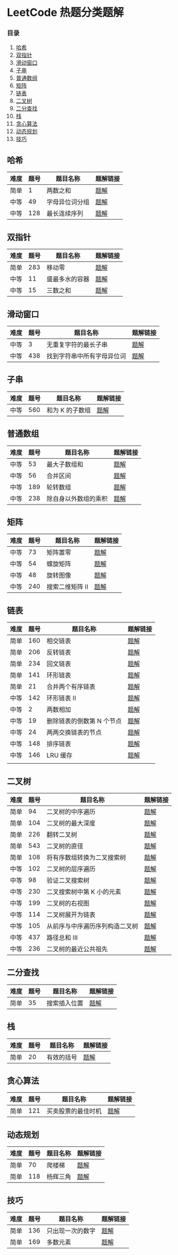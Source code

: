 
# LeetCode 热题分类题解

### 目录
1. [哈希](#哈希)
2. [双指针](#双指针)
3. [滑动窗口](#滑动窗口)
4. [子串](#子串)
5. [普通数组](#普通数组)
6. [矩阵](#矩阵)
7. [链表](#链表)
8. [二叉树](#二叉树)
9. [二分查找](#二分查找)
10. [栈](#栈)
11. [贪心算法](#贪心算法)
12. [动态规划](#动态规划)
13. [技巧](#技巧)

## 哈希

| 难度  | 题号  | 题目名称    | 题解链接                                |
| --- | --- | ------- | ----------------------------------- |
| 简单  | 1   | 两数之和    | [题解](./Hot100_Easy.md#1-两数之和)       |
| 中等  | 49  | 字母异位词分组 | [题解](./Hot100_Medium.md#49-字母异位词分组) |
| 中等  | 128 | 最长连续序列  | [题解](./Hot100_Medium.md#128-最长连续序列) |

## 双指针

| 难度   | 题号 | 题目名称            | 题解链接                                        |
|--------|------|---------------------|-------------------------------------------------|
| 简单   | 283  | 移动零               | [题解](./Hot100_Medium.md#283-移动零)            |
| 中等   | 11   | 盛最多水的容器       | [题解](./Hot100_Medium.md#11-盛最多水的容器)     |
| 中等   | 15   | 三数之和             | [题解](./Hot100_Medium.md#15-三数之和)           |

## 滑动窗口

| 难度   | 题号 | 题目名称                | 题解链接                                            |
|--------|------|-------------------------|-----------------------------------------------------|
| 中等   | 3    | 无重复字符的最长子串      | [题解](./Hot100_Medium.md#3-无重复字符的最长子串)    |
| 中等   | 438  | 找到字符串中所有字母异位词 | [题解](./Hot100_Medium.md#438-找到字符串中所有字母异位词) |

## 子串

| 难度   | 题号 | 题目名称          | 题解链接                                        |
|--------|------|-------------------|-------------------------------------------------|
| 中等   | 560  | 和为 K 的子数组    | [题解](./Hot100_Medium.md#560-和为-K-的子数组)     |

## 普通数组

| 难度   | 题号 | 题目名称                | 题解链接                    |
|--------|------|-------------------------|-----------------------------|
| 中等   | 53   | 最大子数组和            | [题解](./Hot100_Medium.md#53-最大子数组和) |
| 中等   | 56   | 合并区间                | [题解](./Hot100_Medium.md#56-合并区间) |
| 中等   | 189  | 轮转数组                | [题解](./Hot100_Medium.md#189-轮转数组) |
| 中等   | 238  | 除自身以外数组的乘积     | [题解](./Hot100_Medium.md#238-除自身以外数组的乘积) |

## 矩阵

| 难度  | 题号  | 题目名称      | 题解链接                                    |
| --- | --- | --------- | --------------------------------------- |
| 中等  | 73  | 矩阵置零      | [题解](./Hot100_Medium.md#73-矩阵置零)      |
| 中等  | 54  | 螺旋矩阵      | [题解](./Hot100_Medium.md#54-螺旋矩阵)        |
| 中等  | 48  | 旋转图像      | [题解](./Hot100_Medium.md#48-旋转图像)       |
| 中等  | 240 | 搜索二维矩阵 II | [题解](./Hot100_Medium.md#240-搜索二维矩阵-II) |

## 链表

| 难度  | 题号  | 题目名称           | 题解链接                                       |
| --- | --- | -------------- | ------------------------------------------ |
| 简单  | 160 | 相交链表           | [题解](./Hot100_Easy.md#160-相交链表)            |
| 简单  | 206 | 反转链表           | [题解](./Hot100_Easy.md#206-反转链表)            |
| 简单  | 234 | 回文链表           | [题解](./Hot100_Easy.md#234-回文链表)            |
| 简单  | 141 | 环形链表           | [题解](./Hot100_Easy.md#141-环形链表)            |
| 简单  | 21  | 合并两个有序链表       | [题解](./Hot100_Easy.md#21-合并两个有序链表)         |
| 中等  | 142 | 环形链表 II        | [题解](./Hot100_Medium.md#142-环形链表-II)       |
| 中等  | 2   | 两数相加           | [题解](./Hot100_Medium.md#2-两数相加)            |
| 中等  | 19  | 删除链表的倒数第 N 个节点 | [题解](./Hot100_Medium.md#19-删除链表的倒数第-N-个节点) |
| 中等  | 24  | 两两交换链表的节点      | [题解](./Hot100_Medium.md#24-两两交换链表的节点)      |
| 中等  | 148 | 排序链表           | [题解](./Hot100_Medium.md#148-排序链表)          |
| 中等  | 146 | LRU 缓存         | [题解](./Hot100_Medium.md#146-LRU-缓存)        |
|     |     |                |                                            |

## 二叉树

| 难度  | 题号  | 题目名称            | 题解链接                                         |
| --- | --- | --------------- | -------------------------------------------- |
| 简单  | 94  | 二叉树的中序遍历        | [题解](./Hot100_Easy.md#94-二叉树的中序遍历)           |
| 简单  | 104 | 二叉树的最大深度        | [题解](./Hot100_Easy.md#104-二叉树的最大深度)          |
| 简单  | 226 | 翻转二叉树           | [题解](./Hot100_Easy.md#226-翻转二叉树)             |
| 简单  | 543 | 二叉树的直径          | [题解](./Hot100_Easy.md#543-二叉树的直径)            |
| 简单  | 108 | 将有序数组转换为二叉搜索树   | [题解](./Hot100_Easy.md#108-将有序数组转换为二叉搜索树)     |
| 中等  | 102 | 二叉树的层序遍历        | [题解](./Hot100_Medium.md#102-二叉树的层序遍历)        |
| 中等  | 98  | 验证二叉搜索树         | [题解](./Hot100_Medium.md#98-验证二叉搜索树)          |
| 中等  | 230 | 二叉搜索树中第 K 小的元素  | [题解](./Hot100_Medium.md#230-二叉搜索树中第-K-小的元素)  |
| 中等  | 199 | 二叉树的右视图         | [题解](./Hot100_Medium.md#199-二叉树的右视图)         |
| 中等  | 114 | 二叉树展开为链表        | [题解](./Hot100_Medium.md#114-二叉树展开为链表)        |
| 中等  | 105 | 从前序与中序遍历序列构造二叉树 | [题解](./Hot100_Medium.md#105-从前序与中序遍历序列构造二叉树) |
| 中等  | 437 | 路径总和 III        | [题解](./Hot100_Medium.md#437-路径总和-III)        |
| 中等  | 236 | 二叉树的最近公共祖先      | [题解](./Hot100_Medium.md#236-二叉树的最近公共祖先)      |

## 二分查找

| 难度   | 题号 | 题目名称          | 题解链接                                        |
|--------|------|-------------------|-------------------------------------------------|
| 简单   | 35   | 搜索插入位置       | [题解](./Hot100_Easy.md#35-搜索插入位置)         |

## 栈

| 难度   | 题号 | 题目名称          | 题解链接                                        |
|--------|------|-------------------|-------------------------------------------------|
| 简单   | 20   | 有效的括号         | [题解](./Hot100_Easy.md#20-有效的括号)           |

## 贪心算法

| 难度   | 题号 | 题目名称               | 题解链接                                        |
|--------|------|------------------------|-------------------------------------------------|
| 简单   | 121  | 买卖股票的最佳时机      | [题解](./Hot100_Easy.md#121-买卖股票的最佳时机)  |

## 动态规划

| 难度   | 题号 | 题目名称          | 题解链接                                        |
|--------|------|-------------------|-------------------------------------------------|
| 简单   | 70   | 爬楼梯             | [题解](./Hot100_Easy.md#70-爬楼梯)              |
| 简单   | 118  | 杨辉三角           | [题解](./Hot100_Easy.md#118-杨辉三角)            |

## 技巧

| 难度   | 题号 | 题目名称               | 题解链接                                        |
|--------|------|------------------------|-------------------------------------------------|
| 简单   | 136  | 只出现一次的数字        | [题解](./Hot100_Easy.md#136-只出现一次的数字)    |
| 简单   | 169  | 多数元素               | [题解](./Hot100_Easy.md#169-多数元素)            |
